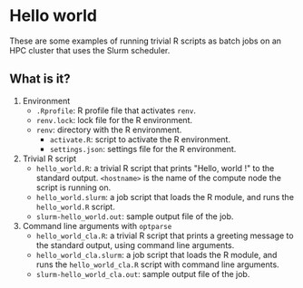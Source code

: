 # Hello world

These are some examples of running trivial R scripts as batch jobs on an HPC
cluster that uses the Slurm scheduler.


## What is it?

1. Environment
    - `.Rprofile`: R profile file that activates `renv`.
    - `renv.lock`: lock file for the R environment.
    - `renv`: directory with the R environment.
      - `activate.R`: script to activate the R environment.
      - `settings.json`: settings file for the R environment.
1. Trivial R script
    - `hello_world.R`: a trivial R script that prints "Hello, world <hostname>
      !" to the standard output. `<hostname>` is the name of the compute node
      the script is running on.
    - `hello_world.slurm`: a job script that loads the R module, and runs the
      `hello_world.R` script.
    - `slurm-hello_world.out`: sample output file of the job.
1. Command line arguments with `optparse`
    - `hello_world_cla.R`: a trivial R script that prints a greeting message to
      the standard output, using command line arguments.
    - `hello_world_cla.slurm`: a job script that loads the R module, and runs
      the `hello_world_cla.R` script with command line arguments.
    - `slurm-hello_world_cla.out`: sample output file of the job.
